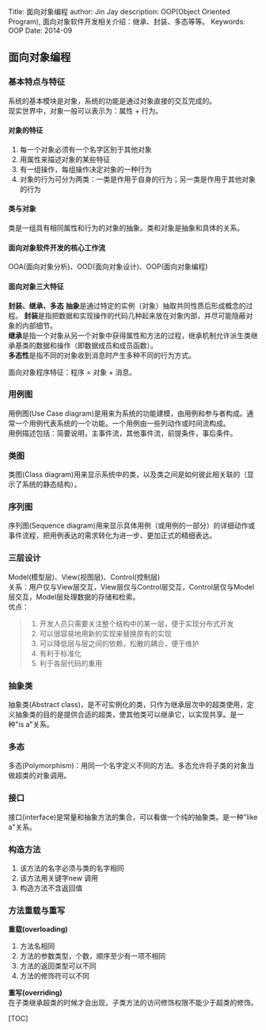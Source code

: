 Title: 面向对象编程
author: Jin Jay
description: OOP(Object Oriented Program), 面向对象软件开发相关介绍：继承、封装、多态等等。
Keywords: OOP
Date: 2014-09

## 面向对象编程
### 基本特点与特征
系统的基本模块是对象，系统的功能是通过对象直接的交互完成的。  
现实世界中，对象一般可以表示为：属性 + 行为。  
#### 对象的特征
1. 每一个对象必须有一个名字区别于其他对象
2. 用属性来描述对象的某些特征
3. 有一组操作，每组操作决定对象的一种行为
4. 对象的行为可分为两类：一类是作用于自身的行为；另一类是作用于其他对象的行为

#### 类与对象
类是一组具有相同属性和行为的对象的抽象。类和对象是抽象和具体的关系。

#### 面向对象软件开发的核心工作流
OOA(面向对象分析)、OOD(面向对象设计)、OOP(面向对象编程)  

#### 面向对象三大特征
**封装、继承、多态**
**抽象**是通过特定的实例（对象）抽取共同性质后形成概念的过程。
**封装**是指把数据和实现操作的代码几种起来放在对象内部，并尽可能隐蔽对象的内部细节。  
**继承**是指一个对象从另一个对象中获得属性和方法的过程，继承机制允许派生类继承基类的数据和操作（即数据成员和成员函数）。  
**多态性**是指不同的对象收到消息时产生多种不同的行为方式。

面向对象程序特征：程序 = 对象 + 消息。  

### 用例图
用例图(Use Case diagram)是用来为系统的功能建模，由用例和参与者构成。通常一个用例代表系统的一个功能。一个用例由一些列动作或时间流构成。  
用例描述包括：简要说明，主事件流，其他事件流，前提条件，事后条件。

### 类图
类图(Class diagram)用来显示系统中的类，以及类之间是如何彼此相关联的（显示了系统的静态结构）。

### 序列图
序列图(Sequence diagram)用来显示具体用例（或用例的一部分）的详细动作或事件流程，把用例表达的需求转化为进一步、更加正式的精细表达。

### 三层设计
Model(模型层)、View(视图层)、Control(控制层)  
关系：用户仅与View层交互，View层仅与Control层交互，Control层仅与Model层交互，Model层处理数据的存储和检索。  
优点：
> 1. 开发人员只需要关注整个结构中的某一层，便于实现分布式开发
> 2. 可以很容易地用新的实现来替换原有的实现
> 3. 可以降低层与层之间的依赖，松散的耦合，便于维护
> 4. 有利于标准化
> 5. 利于各层代码的重用

### 抽象类
抽象类(Abstract class)，是不可实例化的类，只作为继承层次中的超类使用，定义抽象类的目的是提供合适的超类，使其他类可以继承它，以实现共享。是一种"is a"关系。

### 多态
多态(Polymorphism)：用同一个名字定义不同的方法。多态允许将子类的对象当做超类的对象调用。

### 接口
接口(interface)是常量和抽象方法的集合，可以看做一个纯的抽象类。是一种"like a"关系。

### 构造方法
1. 该方法的名字必须与类的名字相同
2. 该方法用关键字new 调用
3. 构造方法不含返回值

### 方法重载与重写
**重载(overloading)**
1. 方法名相同
2. 方法的参数类型，个数，顺序至少有一项不相同
3. 方法的返回类型可以不同
4. 方法的修饰符可以不同

**重写(overriding)**  
在子类继承超类的时候才会出现，子类方法的访问修饰权限不能少于超类的修饰。


[TOC]